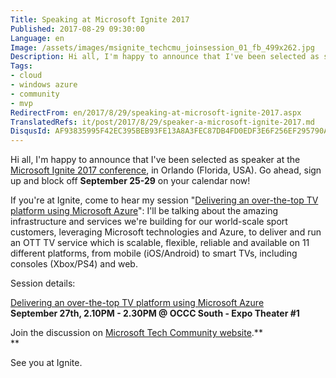 ```yaml
---
Title: Speaking at Microsoft Ignite 2017
Published: 2017-08-29 09:30:00
Language: en
Image: /assets/images/msignite_techcmu_joinsession_01_fb_499x262.jpg
Description: Hi all, I'm happy to announce that I've been selected as speaker at the Microsoft Ignite 2017 conference, in Orlando (Florida, USA). Go ahead, sign up and block off September 25-29 on your calendar now!
Tags:
- cloud
- windows azure
- community
- mvp
RedirectFrom: en/2017/8/29/speaking-at-microsoft-ignite-2017.aspx
TranslatedRefs: it/post/2017/8/29/speaker-a-microsoft-ignite-2017.md
DisqusId: AF93835995F42EC395BEB93FE13A8A3FEC87DB4FD0EDF3E6F256EF295790A57A
---
```

Hi all, I'm happy to announce that I've been selected as speaker at the <a href="https://www.microsoft.com/en-us/ignite/default.aspx" target="_blank">Microsoft Ignite 2017 conference</a>, in Orlando (Florida, USA). Go ahead, sign up and block off **September 25-29** on your calendar now!

If you're at Ignite, come to hear my session "<a href="https://myignite.microsoft.com/sessions/55873" target="_blank">Delivering an over-the-top TV platform using Microsoft Azure</a>": I'll be talking about the amazing infrastructure and services we're building for our world-scale sport customers, leveraging Microsoft technologies and Azure, to deliver and run an OTT TV service which is scalable, flexible, reliable and available on 11 different platforms, from mobile (iOS/Android) to smart TVs, including consoles (Xbox/PS4) and web. 

Session details:

<a href="https://myignite.microsoft.com/sessions/55873" target="_blank">Delivering an over-the-top TV platform using Microsoft Azure  
 </a> **September 27th, 2.10PM - 2.30PM @ OCCC South - Expo Theater #1**

Join the discussion on <a href="https://techcommunity.microsoft.com/t5/Microsoft-Ignite-Content-2017/Delivering-an-over-the-top-TV-platform-using-Microsoft-Azure/m-p/99486#M1015" target="_blank">Microsoft Tech Community website</a>.**  
 **

See you at Ignite.